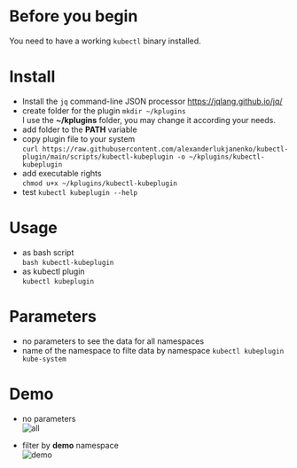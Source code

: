 # Before you begin
You need to have a working ```kubectl``` binary installed.

# Install
- Install the ```jq``` command-line JSON processor https://jqlang.github.io/jq/
- create folder for the plugin ```mkdir ~/kplugins``` \
I use the **~/kplugins** folder, you may change it according your needs.
- add folder to the **PATH** variable
- copy plugin file to your system \
 ```curl https://raw.githubusercontent.com/alexanderlukjanenko/kubectl-plugin/main/scripts/kubectl-kubeplugin -o ~/kplugins/kubectl-kubeplugin```
- add executable rights \
```chmod u+x ~/kplugins/kubectl-kubeplugin```
- test
```kubectl kubeplugin --help```

# Usage
- as bash script \
    ```bash kubectl-kubeplugin```
- as kubectl plugin \
    ```kubectl kubeplugin```

# Parameters
- no parameters to see the data for all namespaces
- name of the namespace to filte data by namespace
    ```kubectl kubeplugin kube-system```

# Demo
- no parameters \
![all](./01_k8s_plugin.png)

- filter by **demo** namespace \
![demo](./02_k8s_plugin.png)
